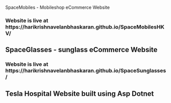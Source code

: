 SpaceMobiles - Mobileshop eCommerce Website
<h3>Website is live at https://harikrishnavelanbhaskaran.github.io/SpaceMobilesHKV/</h3>
<h2>SpaceGlasses - sunglass eCommerce Website</h2>
<h3>Website is live at https://harikrishnavelanbhaskaran.github.io/SpaceSunglasses/</h3>
<h2>Tesla Hospital Website built using Asp Dotnet</h2>
